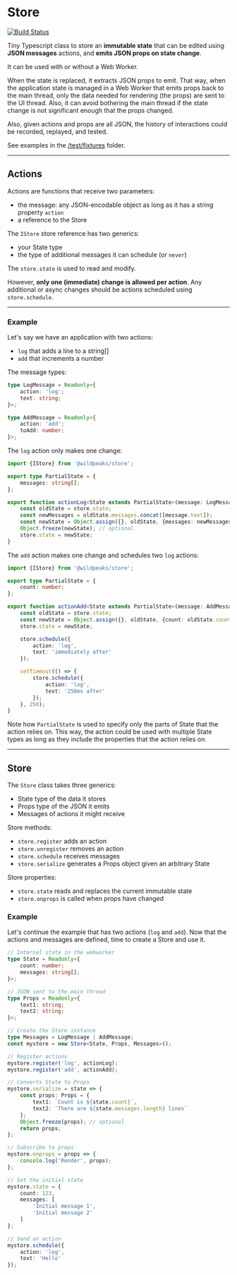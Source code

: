 # Store

[![Build Status](https://travis-ci.org/wildpeaks/package-store.svg?branch=master)](https://travis-ci.org/wildpeaks/package-store)

Tiny Typescript class to store an **immutable state** that can be edited using **JSON messages** actions,
and **emits JSON props on state change**.

It can be used with or without a Web Worker.

When the state is replaced, it extracts JSON props to emit.
That way, when the application state is managed in a Web Worker that emits props back to the main thread,
only the data needed for rendering (the props) are sent to the UI thread.
Also, it can avoid bothering the main thread if the state change is not significant enough that the props changed.

Also, given actions and props are all JSON, the history of interactions could be recorded, replayed, and tested.

See examples in the [/test/fixtures](https://github.com/wildpeaks/package-store/tree/master/test/fixtures) folder.


-------------------------------------------------------------------------------

## Actions

Actions are functions that receive two parameters:
 - the message: any JSON-encodable object as long as it has a string property `action`
 - a reference to the Store

The `IStore` store reference has two generics:
 - your State type
 - the type of additional messages it can schedule (or `never`)

The `store.state` is used to read and modify.

However, **only one (immediate) change is allowed per action**.
Any additional or async changes should be actions scheduled using `store.schedule`.


---
### Example

Let's say we have an application with two actions:
 - `log` that adds a line to a string[]
 - `add` that increments a number

The message types:

````ts
type LogMessage = Readonly<{
	action: 'log';
	text: string;
}>;

type AddMessage = Readonly<{
	action: 'add';
	toAdd: number;
}>;
````

The `log` action only makes one change:

````ts
import {IStore} from '@wildpeaks/store';

export type PartialState = {
	messages: string[];
};

export function actionLog<State extends PartialState>(message: LogMessage, store: IStore<State, never>): void {
	const oldState = store.state;
	const newMessages = oldState.messages.concat([message.text]);
	const newState = Object.assign({}, oldState, {messages: newMessages});
	Object.freeze(newState); // optional
	store.state = newState;
}
````

The `add` action makes one change and schedules two `log` actions:

````ts
import {IStore} from '@wildpeaks/store';

export type PartialState = {
	count: number;
};

export function actionAdd<State extends PartialState>(message: AddMessage, store: IStore<State, LogMessage>): void {
	const oldState = store.state;
	const newState = Object.assign({}, oldState, {count: oldState.count + message.toAdd});
	store.state = newState;

	store.schedule({
		action: 'log',
		text: 'immediately after'
	});

	setTimeout(() => {
		store.schedule({
			action: 'log',
			text: '250ms after'
		});
	}, 250);
}
````

Note how `PartialState` is used to specify only the parts of State that the action relies on.
This way, the action could be used with multiple State types as long as they include the properties that the action relies on.


-------------------------------------------------------------------------------

## Store

The `Store` class takes three generics:
 - State type of the data it stores
 - Props type of the JSON it emits
 - Messages of actions it might receive

Store methods:
 - `store.register` adds an action
 - `store.unregister` removes an action
 - `store.schedule` receives messages
 - `store.serialize` generates a Props object given an arbitrary State

Store properties:
 - `store.state` reads and replaces the current immutable state
 - `store.onprops` is called when props have changed


### Example

Let's continue the example that has two actions (`log` and `add`).
Now that the actions and messages are defined, time to create a Store and use it.

````ts
// Internal state in the webworker
type State = Readonly<{
	count: number;
	messages: string[];
}>;

// JSON sent to the main thread
type Props = Readonly<{
	text1: string;
	text2: string;
}>;

// Create the Store instance
type Messages = LogMessage | AddMessage;
const mystore = new Store<State, Props, Messages>();

// Register actions
mystore.register('log', actionLog);
mystore.register('add', actionAdd);

// Converts State to Props
mystore.serialize = state => {
	const props: Props = {
		text1: `Count is ${state.count}`,
		text2: `There are ${state.messages.length} lines`
	};
	Object.freeze(props); // optional
	return props;
};

// Subscribe to props
mystore.onprops = props => {
	console.log('Render', props);
};

// Set the initial state
mystore.state = {
	count: 123,
	messages: [
		'Initial message 1',
		'Initial message 2'
	]
};

// Send an action
mystore.schedule({
	action: 'log',
	text: 'Hello'
});
````
